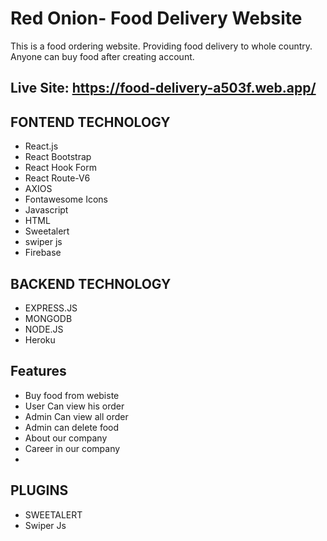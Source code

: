 # Red Onion- Food Delivery Website


This is a food ordering website. Providing food delivery to whole country. Anyone can buy food after creating account.

## Live Site: https://food-delivery-a503f.web.app/


## FONTEND TECHNOLOGY
- React.js
- React Bootstrap
- React Hook Form
- React Route-V6
- AXIOS
- Fontawesome Icons
- Javascript
- HTML
- Sweetalert
- swiper js
- Firebase

## BACKEND TECHNOLOGY
- EXPRESS.JS
- MONGODB
- NODE.JS
- Heroku
## Features

- Buy food from webiste
- User Can view his order
- Admin Can view all order
- Admin can delete food
- About our company
- Career in our company
- 

## PLUGINS
- SWEETALERT
- Swiper Js

